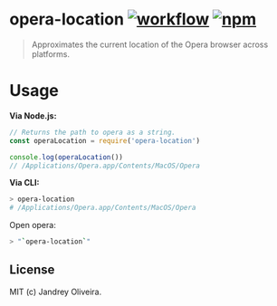 [action-image]: https://github.com/jandrey/opera-location/workflows/CI/badge.svg
[action-url]: https://github.com/jandrey/opera-location/actions?query=workflow%3ACI
[npm-image]: https://img.shields.io/npm/v/opera-location.svg
[npm-url]: https://npmjs.org/package/opera-location

# opera-location [![workflow][action-image]][action-url] [![npm][npm-image]][npm-url]

> Approximates the current location of the Opera browser across platforms.

# Usage

**Via Node.js:**

```js
// Returns the path to opera as a string.
const operaLocation = require('opera-location')

console.log(operaLocation())
// /Applications/Opera.app/Contents/MacOS/Opera
```

**Via CLI:**

```bash
> opera-location
# /Applications/Opera.app/Contents/MacOS/Opera
```

Open opera:

```bash
> "`opera-location`"
```

## License

MIT (c) Jandrey Oliveira.

